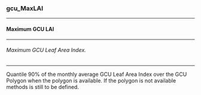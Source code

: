 ### gcu_MaxLAI



------
#### Maximum GCU LAI



------
###### Maximum GCU Leaf Area Index.



------
Quantile 90% of the monthly average GCU Leaf Area Index over the GCU Polygon when the polygon is available. If the polygon is not available methods is still to be defined.